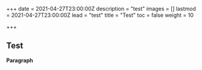 +++
date = 2021-04-27T23:00:00Z
description = "test"
images = []
lastmod = 2021-04-27T23:00:00Z
lead = "test"
title = "Test"
toc = false
weight = 10

+++
## Test

**Paragraph**